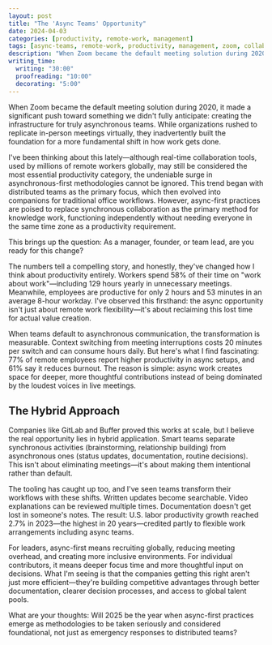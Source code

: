 ```yaml
---
layout: post
title: "The 'Async Teams' Opportunity"
date: 2024-04-03
categories: [productivity, remote-work, management]
tags: [async-teams, remote-work, productivity, management, zoom, collaboration]
description: "When Zoom became the default meeting solution during 2020, it made a significant push toward something we didn't fully anticipate: creating the infrastructure for truly asynchronous teams."
writing_time:
  writing: "30:00"
  proofreading: "10:00"
  decorating: "5:00"
---
```


When Zoom became the default meeting solution during 2020, it made a significant push toward something we didn't fully anticipate: creating the infrastructure for truly asynchronous teams. While organizations rushed to replicate in-person meetings virtually, they inadvertently built the foundation for a more fundamental shift in how work gets done.

I've been thinking about this lately—although real-time collaboration tools, used by millions of remote workers globally, may still be considered the most essential productivity category, the undeniable surge in asynchronous-first methodologies cannot be ignored. This trend began with distributed teams as the primary focus, which then evolved into companions for traditional office workflows. However, async-first practices are poised to replace synchronous collaboration as the primary method for knowledge work, functioning independently without needing everyone in the same time zone as a productivity requirement.

This brings up the question: As a manager, founder, or team lead, are you ready for this change?

The numbers tell a compelling story, and honestly, they've changed how I think about productivity entirely. Workers spend 58% of their time on "work about work"—including 129 hours yearly in unnecessary meetings. Meanwhile, employees are productive for only 2 hours and 53 minutes in an average 8-hour workday. I've observed this firsthand: the async opportunity isn't just about remote work flexibility—it's about reclaiming this lost time for actual value creation.

When teams default to asynchronous communication, the transformation is measurable. Context switching from meeting interruptions costs 20 minutes per switch and can consume hours daily. But here's what I find fascinating: 77% of remote employees report higher productivity in async setups, and 61% say it reduces burnout. The reason is simple: async work creates space for deeper, more thoughtful contributions instead of being dominated by the loudest voices in live meetings.

## The Hybrid Approach

Companies like GitLab and Buffer proved this works at scale, but I believe the real opportunity lies in hybrid application. Smart teams separate synchronous activities (brainstorming, relationship building) from asynchronous ones (status updates, documentation, routine decisions). This isn't about eliminating meetings—it's about making them intentional rather than default.

The tooling has caught up too, and I've seen teams transform their workflows with these shifts. Written updates become searchable. Video explanations can be reviewed multiple times. Documentation doesn't get lost in someone's notes. The result: U.S. labor productivity growth reached 2.7% in 2023—the highest in 20 years—credited partly to flexible work arrangements including async teams.

For leaders, async-first means recruiting globally, reducing meeting overhead, and creating more inclusive environments. For individual contributors, it means deeper focus time and more thoughtful input on decisions. What I'm seeing is that the companies getting this right aren't just more efficient—they're building competitive advantages through better documentation, clearer decision processes, and access to global talent pools.

What are your thoughts: Will 2025 be the year when async-first practices emerge as methodologies to be taken seriously and considered foundational, not just as emergency responses to distributed teams?
